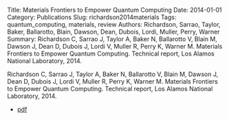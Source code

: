 Title: Materials Frontiers to Empower Quantum Computing
Date: 2014-01-01
Category: Publications
Slug: richardson2014materials
Tags: quantum_computing, materials, review
Authors: Richardson, Sarrao, Taylor, Baker, Ballarotto, Blain, Dawson, Dean, Dubois, Lordi, Muller, Perry, Warner
Summary: Richardson C, Sarrao J, Taylor A, Baker N, Ballarotto V, Blain M, Dawson J, Dean D, Dubois J, Lordi V, Muller R, Perry K, Warner M. Materials Frontiers to Empower Quantum Computing. Technical report, Los Alamos National Laboratory, 2014.

Richardson C, Sarrao J, Taylor A, Baker N, Ballarotto V, Blain M, Dawson J, Dean D, Dubois J, Lordi V, Muller R, Perry K, Warner M. Materials Frontiers to Empower Quantum Computing. Technical report, Los Alamos National Laboratory, 2014.

* [pdf](http://sobolevnrm.github.io/papers/richardson2014materials.pdf)
